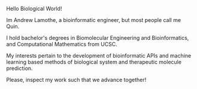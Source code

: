 Hello Biological World! 

Im Andrew Lamothe, a bioinformatic engineer, but most people call me Quin. 

I hold bachelor's degrees in Biomolecular Engineering and Bioinformatics, and Computational Mathematics from UCSC. 

My interests pertain to the development of bioinformatic APIs and machine learning based methods of biological system and therapeutic molecule prediction. 

Please, inspect my work such that we advance together! 
